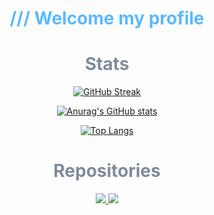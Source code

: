 <!-- BLOG-POST-LIST:START -->

<h1 style="text-align:center; color:rgb(92,184,255)"> /// Welcome my profile </h1>


<h1 align="center" style="color:#7F8C99"> Stats </h1>

<span align="center">

[![GitHub Streak](http://github-readme-streak-stats.herokuapp.com?user=ByaCherX&theme=react&date_format=j%20M%5B%20Y%5D&stroke=FFFFFF&fire=DD7A0E&currStreakNum=DD7A0E)](https://git.io/streak-stats)

[![Anurag's GitHub stats](https://github-readme-stats.vercel.app/api?username=ByaCherX&show_icons=true&theme=nord )](https://github.com/anuraghazra/github-readme-stats)
</span>

[![Top Langs](https://github-readme-stats.vercel.app/api/top-langs/?username=ByaCherX&layout=compact&theme=nord)](https://github.com/anuraghazra/github-readme-stats)


<h1 style="color:#7F8C99">Repositories </h1>

<div>
<a href="https://github.com/ByaCherX/rds-docs">
  <img align="" src="https://github-readme-stats.vercel.app/api/pin/?username=ByaCherX&repo=nest-backend&theme=nord" />
</a>
<a href="https://github.com/ByaCherX/node">
  <img align="" src="https://github-readme-stats.vercel.app/api/pin/?username=ByaCherX&repo=node&theme=nord" />
</a>
</div>


<!-- BLOG-POST-LIST:END -->

<!--
**ByaCherX/ByaCherX** is a ✨ _special_ ✨ repository because its `README.md` (this file) appears on your GitHub profile.

Here are some ideas to get you started:

- 🔭 I’m currently working on ...
- 🌱 I’m currently learning ...
- 👯 I’m looking to collaborate on ...
- 🤔 I’m looking for help with ...
- 💬 Ask me about ...
- 📫 How to reach me: ...
- 😄 Pronouns: ...
- ⚡ Fun fact: ...
-->
